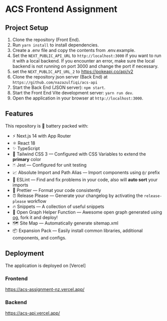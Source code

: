 # ACS Frontend Assignment

## Project Setup

1. Clone the repository (Front End).
2. Run `yarn install` to install dependencies.
3. Create a .env file and copy the contents from .env.example.
4. Set the `NEXT_PUBLIC_API_URL` to `http://localhost:3000` if you want to run it with a local backend. If you encounter an error, make sure the local backend is not running on port 3000 and change the port if necessary.
5. set the `NEXT_PUBLIC_API_URL_2` to https://pokeapi.co/api/v2
6. Clone the repository json server (Back End) at `https://github.com/nazazulfiqi/acs-api`
7. Start the Back End (JSON server): `npm start`.
8. Start the Front End Vite development server: `yarn run dev`.
9. Open the application in your browser at `http://localhost:3000`.


## Features

This repository is 🔋 battery packed with:

- ⚡️ Next.js 14 with App Router
- ⚛️ React 18
- ✨ TypeScript
- 💨 Tailwind CSS 3 — Configured with CSS Variables to extend the **primary** color
- 🃏 Jest — Configured for unit testing
- 📈 Absolute Import and Path Alias — Import components using `@/` prefix
- 📏 ESLint — Find and fix problems in your code, also will **auto sort** your imports
- 💖 Prettier — Format your code consistently
- ⏰ Release Please — Generate your changelog by activating the `release-please` workflow
- 🔥 Snippets — A collection of useful snippets
- 👀 Open Graph Helper Function — Awesome open graph generated using [og](https://github.com/theodorusclarence/og), fork it and deploy!
- 🗺 Site Map — Automatically generate sitemap.xml
- 📦 Expansion Pack — Easily install common libraries, additional components, and configs.

## Deployment

The application is deployed on [Vercel] 

### Frontend

https://acs-assignment-nz.vercel.app/

### Backend

https://acs-api.vercel.app/

